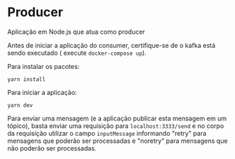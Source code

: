 # Producer

Aplicação em Node.js que atua como producer

Antes de iniciar a aplicação do consumer, certifique-se de o kafka está sendo executado ( execute `docker-compose up`).

Para instalar os pacotes:
```
yarn install
```
Para iniciar a aplicação:
```
yarn dev
```

Para enviar uma mensagem (e a aplicação publicar esta mensagem em um tópico), basta enviar uma requisição para `localhost:3333/send` e no corpo da requisição utilizar o campo `inputMessage` informando "retry" para mensagens que poderão ser processadas e "noretry" para mensagens que não poderão ser processadas.